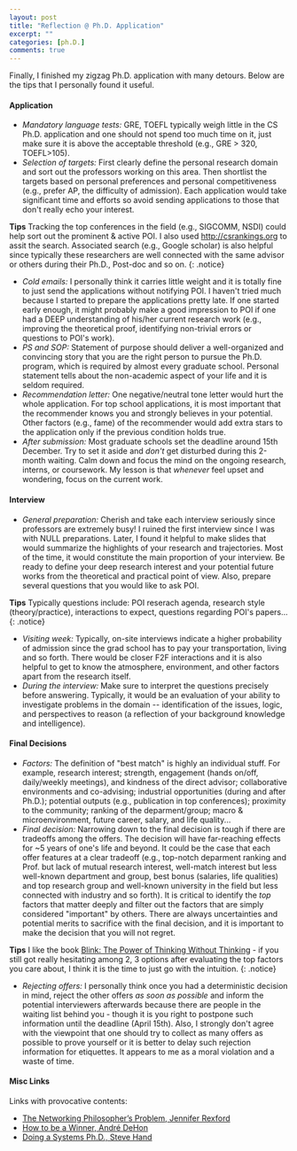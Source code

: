 ```yaml
---
layout: post
title: "Reflection @ Ph.D. Application"
excerpt: ""
categories: [ph.D.]
comments: true
---
```


Finally, I finished my zigzag Ph.D. application with many detours.
Below are the tips that I personally found it useful.

#### Application
* *Mandatory language tests:* GRE, TOEFL typically weigh little in the CS Ph.D. application and one should not spend too much time on it, just make sure it is above the acceptable threshold (e.g., GRE > 320, TOEFL>105).
* *Selection of targets:* First clearly define the personal research domain and sort out the professors working on this area. Then shortlist the targets based on personal preferences and personal competitiveness (e.g., prefer AP, the difficulty of admission). Each application would take significant time and efforts so avoid sending applications to those that don't really echo your interest.

**Tips** Tracking the top conferences in the field (e.g., SIGCOMM, NSDI) could help sort out the prominent & active POI. I also used http://csrankings.org to assit the search. Associated search (e.g., Google scholar) is also helpful since typically these researchers are well connected with the same advisor or others during their Ph.D., Post-doc and so on.
{: .notice}

* *Cold emails:* I personally think it carries little weight and it is totally fine to just send the applications without notifying POI. I haven't tried much because I started to prepare the applications pretty late. If one started early enough, it might probably make a good impression to POI if one had a DEEP understanding of his/her current research work (e.g., improving the theoretical proof, identifying non-trivial errors or questions to POI's work).
* *PS and SOP:* Statement of purpose should deliver a well-organized and convincing story that you are the right person to pursue the Ph.D. program, which is required by almost every graduate school. Personal statement tells about the non-academic aspect of your life and it is seldom required. 
* *Recommendation letter:* One negative/neutral tone letter would hurt the whole application. For top school applications, it is most important that the recommender knows you and strongly believes in your potential. Other factors (e.g., fame) of the recommender would add extra stars to the application only if the previous condition holds true.
* *After submission:* Most graduate schools set the deadline around 15th December. Try to set it aside and *don't* get disturbed during this 2-month waiting. Calm down and focus the mind on the ongoing research, interns, or coursework. My lesson is that *whenever* feel upset and wondering, focus on the current work.

#### Interview
* *General preparation:* Cherish and take each interview seriously since professors are extremely busy! I ruined the first interview since I was with NULL preparations. Later, I found it helpful to make slides that would summarize the highlights of your research and trajectories. Most of the time, it would constitute the main proportion of your interview. Be ready to define your deep research interest and your potential future works from the theoretical and practical point of view. Also, prepare several questions that you would like to ask POI.

**Tips** Typically questions include: POI reserach agenda, research style (theory/practice), interactions to expect, questions regarding POI's papers...
{: .notice}

* *Visiting week:* Typically, on-site interviews indicate a higher probability of admission since the grad school has to pay your transportation, living and so forth. There would be closer F2F interactions and it is also helpful to get to know the atmosphere, environment, and other factors apart from the research itself.
* *During the interview:* Make sure to interpret the questions precisely before answering. Typically, it would be an evaluation of your ability to investigate problems in the domain -- identification of the issues, logic, and perspectives to reason (a reflection of your background knowledge and intelligence).

#### Final Decisions
* *Factors:* The definition of "best match" is highly an individual stuff. For example, research interest; strength, engagement (hands on/off, daily/weekly meetings), and kindness of the direct advisor; collaborative environments and co-advising; industrial opportunities (during and after Ph.D.); potential outputs (e.g., publication in top conferences); proximity to the community; ranking of the deparment/group; macro & microenvironment, future career, salary, and life quality... 
* *Final decision:* Narrowing down to the final decision is tough if there are tradeoffs among the offers. The decision will have far-reaching effects for ~5 years of one's life and beyond. It could be the case that each offer features at a clear tradeoff (e.g., top-notch deparment ranking and Prof. but lack of mutual research interest, well-match interest but less well-known department and group, best bonus (salaries, life qualities) and top research group and well-known university in the field but less connected with industry and so forth).
It is critical to identify the *top* factors that matter deeply and filter out the factors that are simply considered "important" by others. 
There are always uncertainties and potential merits to sacrifice with the final decision, and it is important to make the decision that you will not regret.

**Tips** I like the book [Blink: The Power of Thinking Without Thinking](https://www.amazon.com/Blink-Power-Thinking-Without/dp/0316010669) - if you still got really hesitating among 2, 3 options after evaluating the top factors you care about, I think it is the time to just go with the intuition.
{: .notice}

* *Rejecting offers:* I personally think once you had a deterministic decision in mind, reject the other offers *as soon as possible* and inform the potential interviewers afterwards because there are people in the waiting list behind you - though it is you right to postpone such information until the deadline (April 15th). Also, I strongly don't agree with the viewpoint that one should try to collect as many offers as possible to prove yourself or it is better to delay such rejection information for etiquettes. It appears to me as a moral violation and a waste of time.

#### Misc Links

Links with provocative contents:

* [The Networking Philosopher’s Problem, Jennifer Rexford](http://kunz-pc.sce.carleton.ca/sysc4504/NetworksPhilosophersProblem.pdf)
* [How to be a Winner, André DeHon](https://www.seas.upenn.edu/~andre/general/student_research_advice.html)
* [Doing a Systems Ph.D., Steve Hand](https://www.cl.cam.ac.uk/research/srg/netos/eurosys11dw/keynote/StevenHand.pdf)
